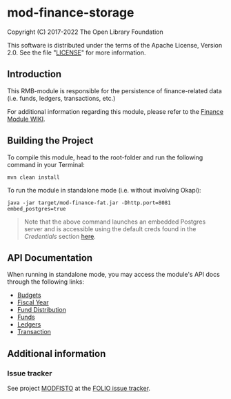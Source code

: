 # mod-finance-storage

Copyright (C) 2017-2022 The Open Library Foundation

This software is distributed under the terms of the Apache License, Version 2.0. See the file "[LICENSE](LICENSE)" for more information.

## Introduction

This RMB-module is responsible for the persistence of finance-related data (i.e. funds, ledgers, transactions, etc.)

For additional information regarding this module, please refer to the [Finance Module WIKI](https://wiki.folio.org/display/RM/Acquisitions+Fund+Module).


## Building the Project

To compile this module, head to the root-folder and run the following command in your Terminal:

```
mvn clean install
```

To run the module in standalone mode (i.e. without involving Okapi):
```
java -jar target/mod-finance-fat.jar -Dhttp.port=8081 embed_postgres=true
```

>Note that the above command launches an embedded Postgres server and is accessible using the default creds found in the *Credentials* section [here](https://github.com/folio-org/raml-module-builder).

## API Documentation

When running in standalone mode, you may access the module's API docs through the following links:
* [Budgets](http://localhost:8081/apidocs/index.html?raml=raml/budget.raml)
* [Fiscal Year](http://localhost:8081/apidocs/index.html?raml=raml/fiscal_year.raml)
* [Fund Distribution](http://localhost:8081/apidocs/index.html?raml=raml/fund_distribution.raml)
* [Funds](http://localhost:8081/apidocs/index.html?raml=raml/funds.raml)
* [Ledgers](http://localhost:8081/apidocs/index.html?raml=raml/ledger.raml)
* [Transaction](http://localhost:8081/apidocs/index.html?raml=raml/transaction.raml)

## Additional information

### Issue tracker

See project [MODFISTO](https://issues.folio.org/browse/MODFISTO)
at the [FOLIO issue tracker](https://dev.folio.org/guidelines/issue-tracker).

